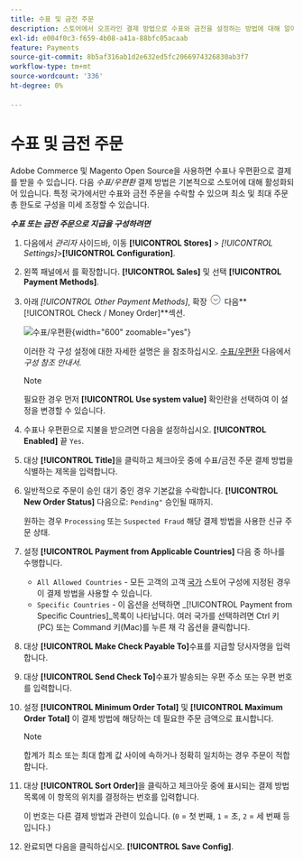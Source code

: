 ```yaml
---
title: 수표 및 금전 주문
description: 스토어에서 오프라인 결제 방법으로 수표와 금전을 설정하는 방법에 대해 알아봅니다.
exl-id: e004f0c3-f659-4b08-a41a-88bfc05acaab
feature: Payments
source-git-commit: 8b5af316ab1d2e632ed5fc2066974326830ab3f7
workflow-type: tm+mt
source-wordcount: '336'
ht-degree: 0%

---
```


# 수표 및 금전 주문

Adobe Commerce 및 Magento Open Source을 사용하면 수표나 우편환으로 결제를 받을 수 있습니다. 다음 _수표/우편환_ 결제 방법은 기본적으로 스토어에 대해 활성화되어 있습니다. 특정 국가에서만 수표와 금전 주문을 수락할 수 있으며 최소 및 최대 주문 총 한도로 구성을 미세 조정할 수 있습니다.

**_수표 또는 금전 주문으로 지급을 구성하려면_**

1. 다음에서 _관리자_ 사이드바, 이동 **[!UICONTROL Stores]** > _[!UICONTROL Settings]_>**[!UICONTROL Configuration]**.

1. 왼쪽 패널에서 를 확장합니다. **[!UICONTROL Sales]** 및 선택 **[!UICONTROL Payment Methods]**.

1. 아래 _[!UICONTROL Other Payment Methods]_, 확장 ![확장 선택기](../assets/icon-display-expand.png) 다음&#x200B;**[!UICONTROL Check / Money Order]**섹션.

   ![수표/우편환](../configuration-reference/sales/assets/payment-methods-check-money-order.png){width="600" zoomable="yes"}

   이러한 각 구성 설정에 대한 자세한 설명은 을 참조하십시오. [수표/우편환](../configuration-reference/sales/payment-methods.md#check--money-order) 다음에서 _구성 참조 안내서_.

   >[!NOTE]
   >
   >필요한 경우 먼저 **[!UICONTROL Use system value]** 확인란을 선택하여 이 설정을 변경할 수 있습니다.

1. 수표나 우편환으로 지불을 받으려면 다음을 설정하십시오. **[!UICONTROL Enabled]** 끝 `Yes`.

1. 대상 **[!UICONTROL Title]**&#x200B;을 클릭하고 체크아웃 중에 수표/금전 주문 결제 방법을 식별하는 제목을 입력합니다.

1. 일반적으로 주문이 승인 대기 중인 경우 기본값을 수락합니다. **[!UICONTROL New Order Status]** 다음으로: `Pending"` 승인될 때까지.

   원하는 경우 `Processing` 또는 `Suspected Fraud` 해당 결제 방법을 사용한 신규 주문 상태.

1. 설정 **[!UICONTROL Payment from Applicable Countries]** 다음 중 하나를 수행합니다.

   - `All Allowed Countries` - 모든 고객의 고객 [국가](../getting-started/store-details.md#country-options) 스토어 구성에 지정된 경우 이 결제 방법을 사용할 수 있습니다.
   - `Specific Countries` - 이 옵션을 선택하면 _[!UICONTROL Payment from Specific Countries]_목록이 나타납니다. 여러 국가를 선택하려면 Ctrl 키(PC) 또는 Command 키(Mac)를 누른 채 각 옵션을 클릭합니다.

1. 대상 **[!UICONTROL Make Check Payable To]**&#x200B;수표를 지급할 당사자명을 입력합니다.

1. 대상 **[!UICONTROL Send Check To]**&#x200B;수표가 발송되는 우편 주소 또는 우편 번호를 입력합니다.

1. 설정 **[!UICONTROL Minimum Order Total]** 및 **[!UICONTROL Maximum Order Total]** 이 결제 방법에 해당하는 데 필요한 주문 금액으로 표시합니다.

   >[!NOTE]
   >
   >합계가 최소 또는 최대 합계 값 사이에 속하거나 정확히 일치하는 경우 주문이 적합합니다.

1. 대상 **[!UICONTROL Sort Order]**&#x200B;을 클릭하고 체크아웃 중에 표시되는 결제 방법 목록에 이 항목의 위치를 결정하는 번호를 입력합니다.

   이 번호는 다른 결제 방법과 관련이 있습니다. (`0` = 첫 번째, `1` = 초, `2` = 세 번째 등입니다.)

1. 완료되면 다음을 클릭하십시오. **[!UICONTROL Save Config]**.
